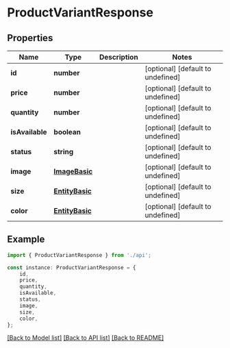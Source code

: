 # ProductVariantResponse


## Properties

Name | Type | Description | Notes
------------ | ------------- | ------------- | -------------
**id** | **number** |  | [optional] [default to undefined]
**price** | **number** |  | [optional] [default to undefined]
**quantity** | **number** |  | [optional] [default to undefined]
**isAvailable** | **boolean** |  | [optional] [default to undefined]
**status** | **string** |  | [optional] [default to undefined]
**image** | [**ImageBasic**](ImageBasic.md) |  | [optional] [default to undefined]
**size** | [**EntityBasic**](EntityBasic.md) |  | [optional] [default to undefined]
**color** | [**EntityBasic**](EntityBasic.md) |  | [optional] [default to undefined]

## Example

```typescript
import { ProductVariantResponse } from './api';

const instance: ProductVariantResponse = {
    id,
    price,
    quantity,
    isAvailable,
    status,
    image,
    size,
    color,
};
```

[[Back to Model list]](../README.md#documentation-for-models) [[Back to API list]](../README.md#documentation-for-api-endpoints) [[Back to README]](../README.md)
